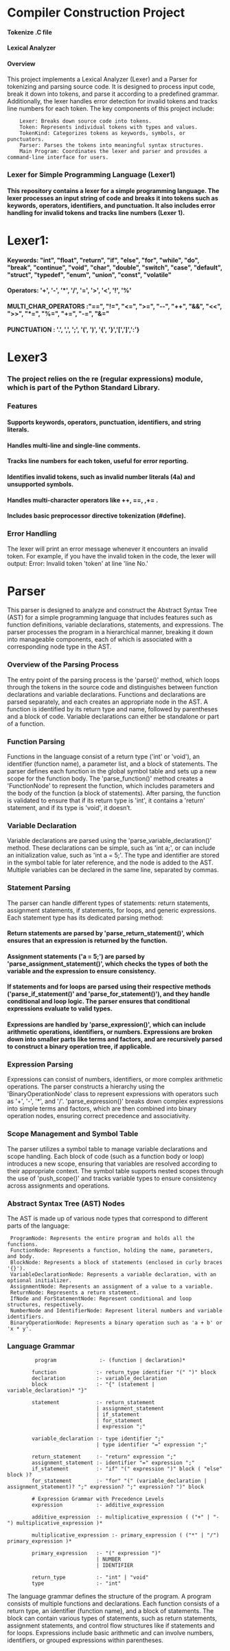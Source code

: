 # Compiler Construction Project
#### Tokenize .C file 
#### Lexical Analyzer
#### Overview
This project implements a Lexical Analyzer (Lexer) and a Parser for tokenizing and parsing source code. It is designed to process input code, break it down into tokens, and parse it according to a predefined grammar. Additionally, the lexer handles error detection for invalid tokens and tracks line numbers for each token.
The key components of this project include:
            
        Lexer: Breaks down source code into tokens.
        Token: Represents individual tokens with types and values.
        TokenKind: Categorizes tokens as keywords, symbols, or punctuators.
        Parser: Parses the tokens into meaningful syntax structures.
        Main Program: Coordinates the lexer and parser and provides a command-line interface for users.
        
### Lexer for Simple Programming Language (Lexer1)
#### This repository contains a lexer for a simple programming language. The lexer processes an input string of code and breaks it into tokens such as keywords, operators, identifiers, and punctuation. It also includes error handling for invalid tokens and tracks line numbers (Lexer 1).
# Lexer1:  
#### Keywords: "int", "float", "return", "if", "else", "for", "while", "do", "break", "continue", "void", "char", "double", "switch", "case", "default", "struct", "typedef", "enum", "union", "const", "volatile"
#### Operators: '+', '-', '*', '/', '=', '>', '<', '!', '%'
#### MULTI_CHAR_OPERATORS :"==", "!=", "<=", ">=", "--", "++", "&&", "<<", ">>", "*=", "%=", "+=", "-=", "&="
#### PUNCTUATION : '.', ',', ';', '(', ')', '{', '}','[',']',':'}

# Lexer3 
### The project relies on the re (regular expressions) module, which is part of the Python Standard Library.
### Features
#### Supports keywords, operators, punctuation, identifiers, and string literals.
#### Handles multi-line and single-line comments.
#### Tracks line numbers for each token, useful for error reporting.
#### Identifies invalid tokens, such as invalid number literals (4a) and unsupported symbols.
#### Handles multi-character operators like ++, ==, ,+= . 
#### Includes basic preprocessor directive tokenization (#define).

### Error Handling
The lexer will print an error message whenever it encounters an invalid token. For example, if you have the invalid token in the code, the lexer will output:
Error: Invalid token 'token' at line 'line No.'

# Parser
This parser is designed to analyze and construct the Abstract Syntax Tree (AST) for a simple programming language that includes features such as function definitions,
variable declarations, statements, and expressions. The parser processes the program in a hierarchical manner, breaking it down into manageable components, each of which is
associated with a corresponding node type in the AST.

### Overview of the Parsing Process
The entry point of the parsing process is the 'parse()' method, which loops through the tokens in the source code and distinguishes between function declarations and variable declarations. Functions and declarations are parsed separately, and each creates an appropriate node in the AST. A function is identified by its return type and name, followed by parentheses and a block of code. Variable declarations can either be standalone or part of a function.

### Function Parsing
Functions in the language consist of a return type ('int' or 'void'), an identifier (function name), a parameter list, and a block of statements. The parser defines each function in the global symbol table and sets up a new scope for the function body. The 'parse_function()' method creates a 'FunctionNode' to represent the function, which includes parameters and the body of the function (a block of statements). After parsing, the function is validated to ensure that if its return type is 'int', it contains a 'return' statement, and if its type is 'void', it doesn’t.

### Variable Declaration
Variable declarations are parsed using the 'parse_variable_declaration()' method. These declarations can be simple, such as 'int a;', or can include an initialization value, such as 'int a = 5;'. The type and identifier are stored in the symbol table for later reference, and the node is added to the AST. Multiple variables can be declared in the same line, separated by commas.

### Statement Parsing
The parser can handle different types of statements: return statements, assignment statements, if statements, for loops, and generic expressions. Each statement type has its dedicated parsing method:
#### Return statements are parsed by 'parse_return_statement()', which ensures that an expression is returned by the function.
#### Assignment statements ('a = 5;') are parsed by 'parse_assignment_statement()', which checks the types of both the variable and the expression to ensure consistency.
#### If statements and for loops are parsed using their respective methods ('parse_if_statement()' and 'parse_for_statement()'), and they handle conditional and loop logic. The parser ensures that conditional expressions evaluate to valid types.
#### Expressions are handled by 'parse_expression()', which can include arithmetic operations, identifiers, or numbers. Expressions are broken down into smaller parts like terms and factors, and are recursively parsed to construct a binary operation tree, if applicable.

### Expression Parsing
Expressions can consist of numbers, identifiers, or more complex arithmetic operations. The parser constructs a hierarchy using the 'BinaryOperationNode' class to represent expressions with operators such as '+', '-', '*', and '/'. 'parse_expression()' breaks down complex expressions into simple terms and factors, which are then combined into binary operation nodes, ensuring correct precedence and associativity.

### Scope Management and Symbol Table
The parser utilizes a symbol table to manage variable declarations and scope handling. Each block of code (such as a function body or loop) introduces a new scope, ensuring that variables are resolved according to their appropriate context. The symbol table supports nested scopes through the use of 'push_scope()' and tracks variable types to ensure consistency across assignments and operations.

### Abstract Syntax Tree (AST) Nodes
The AST is made up of various node types that correspond to different parts of the language:

     ProgramNode: Represents the entire program and holds all the functions.
     FunctionNode: Represents a function, holding the name, parameters, and body.
     BlockNode: Represents a block of statements (enclosed in curly braces '{}').
     VariableDeclarationNode: Represents a variable declaration, with an optional initializer.
     AssignmentNode: Represents an assignment of a value to a variable.
     ReturnNode: Represents a return statement.
     IfNode and ForStatementNode: Represent conditional and loop structures, respectively.
     NumberNode and IdentifierNode: Represent literal numbers and variable identifiers.
     BinaryOperationNode: Represents a binary operation such as 'a + b' or 'x * y'.

### Language Grammar
             program              :- (function | declaration)*

            function             :- return_type identifier "(" ")" block
            declaration          :- variable_declaration
            block                :- "{" (statement | variable_declaration)* "}"
            
            statement            :- return_statement 
                                 | assignment_statement 
                                 | if_statement
                                 | for_statement
                                 | expression ";"
            
            variable_declaration :- type identifier ";"
                                 | type identifier "=" expression ";"
            
            return_statement     :- "return" expression ";"
            assignment_statement :- identifier "=" expression ";"
            if_statement         :- "if" "(" expression ")" block ( "else" block )?
            for_statement        :- "for" "(" (variable_declaration | assignment_statement)? ";" expression? ";" expression? ")" block
            
            # Expression Grammar with Precedence Levels
            expression           :- additive_expression
            
            additive_expression  :- multiplicative_expression ( ("+" | "-") multiplicative_expression )*
            
            multiplicative_expression :- primary_expression ( ("*" | "/") primary_expression )*
            
            primary_expression   :- "(" expression ")" 
                                 | NUMBER
                                 | IDENTIFIER
            
            return_type          :- "int" | "void"
            type                 :- "int"

The language grammar defines the structure of the program. A program consists of multiple functions and declarations. Each function consists of a return type, an identifier (function name), and a block of statements. The block can contain various types of statements, such as return statements, assignment statements, and control flow structures like if statements and for loops. Expressions include basic arithmetic and can involve numbers, identifiers, or grouped expressions within parentheses.



